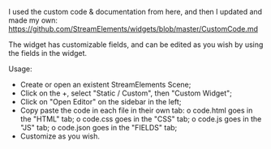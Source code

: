 
I used the custom code & documentation from here, and then I updated and made my own:
https://github.com/StreamElements/widgets/blob/master/CustomCode.md

The widget has customizable fields, and can be edited as you wish by using the fields in the widget.

Usage:
- Create or open an existent StreamElements Scene;
- Click on the +, select "Static / Custom", then "Custom Widget";
- Click on "Open Editor" on the sidebar in the left;
- Copy paste the code in each file in their own tab:
    o code.html goes in the "HTML" tab;
    o code.css goes in the "CSS" tab;
    o code.js goes in the "JS" tab;
    o code.json goes in the "FIELDS" tab;
- Customize as you wish.